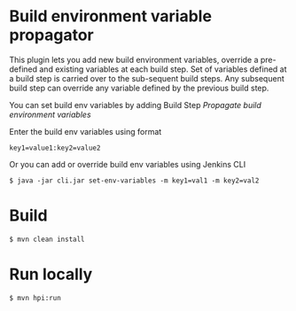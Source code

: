 # Build environment variable propagator

This plugin lets you add new build environment variables, override a pre-defined and existing variables at each build 
step. Set of variables defined at a build step is carried over to the sub-sequent build steps. Any subsequent build step
 can override any variable defined by the previous build step.   

You can set build env variables by adding Build Step *Propagate build environment variables* 

Enter the build env variables using format 
    
    key1=value1:key2=value2

Or you can add or override build env variables using Jenkins CLI
 
    $ java -jar cli.jar set-env-variables -m key1=val1 -m key2=val2

# Build

    $ mvn clean install

# Run locally
     
    $ mvn hpi:run   
    